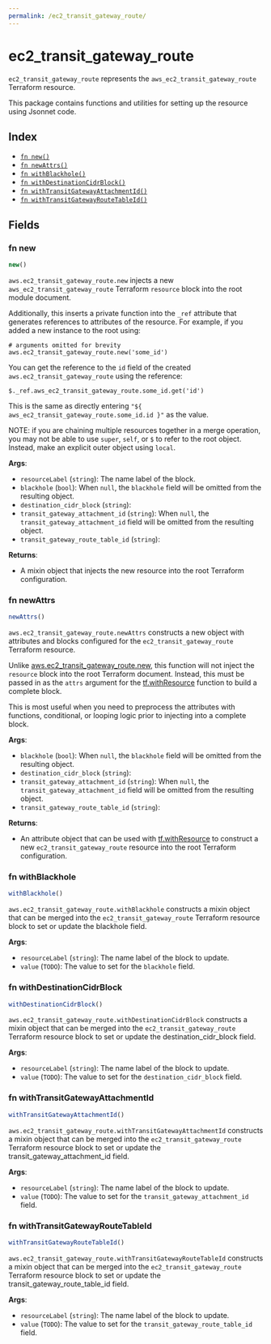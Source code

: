 ```yaml
---
permalink: /ec2_transit_gateway_route/
---
```


# ec2_transit_gateway_route

`ec2_transit_gateway_route` represents the `aws_ec2_transit_gateway_route` Terraform resource.



This package contains functions and utilities for setting up the resource using Jsonnet code.


## Index

* [`fn new()`](#fn-new)
* [`fn newAttrs()`](#fn-newattrs)
* [`fn withBlackhole()`](#fn-withblackhole)
* [`fn withDestinationCidrBlock()`](#fn-withdestinationcidrblock)
* [`fn withTransitGatewayAttachmentId()`](#fn-withtransitgatewayattachmentid)
* [`fn withTransitGatewayRouteTableId()`](#fn-withtransitgatewayroutetableid)

## Fields

### fn new

```ts
new()
```


`aws.ec2_transit_gateway_route.new` injects a new `aws_ec2_transit_gateway_route` Terraform `resource`
block into the root module document.

Additionally, this inserts a private function into the `_ref` attribute that generates references to attributes of the
resource. For example, if you added a new instance to the root using:

    # arguments omitted for brevity
    aws.ec2_transit_gateway_route.new('some_id')

You can get the reference to the `id` field of the created `aws.ec2_transit_gateway_route` using the reference:

    $._ref.aws_ec2_transit_gateway_route.some_id.get('id')

This is the same as directly entering `"${ aws_ec2_transit_gateway_route.some_id.id }"` as the value.

NOTE: if you are chaining multiple resources together in a merge operation, you may not be able to use `super`, `self`,
or `$` to refer to the root object. Instead, make an explicit outer object using `local`.

**Args**:
  - `resourceLabel` (`string`): The name label of the block.
  - `blackhole` (`bool`):  When `null`, the `blackhole` field will be omitted from the resulting object.
  - `destination_cidr_block` (`string`): 
  - `transit_gateway_attachment_id` (`string`):  When `null`, the `transit_gateway_attachment_id` field will be omitted from the resulting object.
  - `transit_gateway_route_table_id` (`string`): 

**Returns**:
- A mixin object that injects the new resource into the root Terraform configuration.


### fn newAttrs

```ts
newAttrs()
```


`aws.ec2_transit_gateway_route.newAttrs` constructs a new object with attributes and blocks configured for the `ec2_transit_gateway_route`
Terraform resource.

Unlike [aws.ec2_transit_gateway_route.new](#fn-ec2transitgatewayroutenew), this function will not inject the `resource`
block into the root Terraform document. Instead, this must be passed in as the `attrs` argument for the
[tf.withResource](https://github.com/tf-libsonnet/core/tree/main/docs#fn-withresource) function to build a complete block.

This is most useful when you need to preprocess the attributes with functions, conditional, or looping logic prior to
injecting into a complete block.

**Args**:
  - `blackhole` (`bool`):  When `null`, the `blackhole` field will be omitted from the resulting object.
  - `destination_cidr_block` (`string`): 
  - `transit_gateway_attachment_id` (`string`):  When `null`, the `transit_gateway_attachment_id` field will be omitted from the resulting object.
  - `transit_gateway_route_table_id` (`string`): 

**Returns**:
  - An attribute object that can be used with [tf.withResource](https://github.com/tf-libsonnet/core/tree/main/docs#fn-withresource) to construct a new `ec2_transit_gateway_route` resource into the root Terraform configuration.


### fn withBlackhole

```ts
withBlackhole()
```

`aws.ec2_transit_gateway_route.withBlackhole` constructs a mixin object that can be merged into the `ec2_transit_gateway_route`
Terraform resource block to set or update the blackhole field.



**Args**:
  - `resourceLabel` (`string`): The name label of the block to update.
  - `value` (`TODO`): The value to set for the `blackhole` field.


### fn withDestinationCidrBlock

```ts
withDestinationCidrBlock()
```

`aws.ec2_transit_gateway_route.withDestinationCidrBlock` constructs a mixin object that can be merged into the `ec2_transit_gateway_route`
Terraform resource block to set or update the destination_cidr_block field.



**Args**:
  - `resourceLabel` (`string`): The name label of the block to update.
  - `value` (`TODO`): The value to set for the `destination_cidr_block` field.


### fn withTransitGatewayAttachmentId

```ts
withTransitGatewayAttachmentId()
```

`aws.ec2_transit_gateway_route.withTransitGatewayAttachmentId` constructs a mixin object that can be merged into the `ec2_transit_gateway_route`
Terraform resource block to set or update the transit_gateway_attachment_id field.



**Args**:
  - `resourceLabel` (`string`): The name label of the block to update.
  - `value` (`TODO`): The value to set for the `transit_gateway_attachment_id` field.


### fn withTransitGatewayRouteTableId

```ts
withTransitGatewayRouteTableId()
```

`aws.ec2_transit_gateway_route.withTransitGatewayRouteTableId` constructs a mixin object that can be merged into the `ec2_transit_gateway_route`
Terraform resource block to set or update the transit_gateway_route_table_id field.



**Args**:
  - `resourceLabel` (`string`): The name label of the block to update.
  - `value` (`TODO`): The value to set for the `transit_gateway_route_table_id` field.
